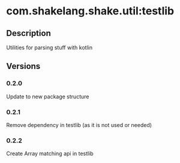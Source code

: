 # com.shakelang.shake.util:testlib

## Description

Utilities for parsing stuff with kotlin

## Versions

### 0.2.0

Update to new package structure

### 0.2.1

Remove dependency in testlib (as it is not used or needed)

### 0.2.2

Create Array matching api in testlib